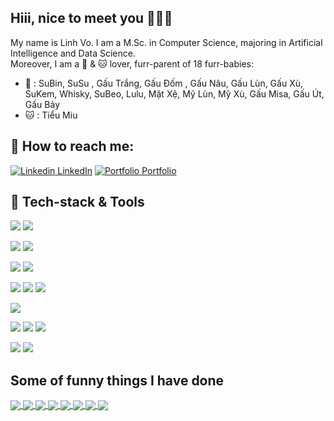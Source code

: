 ## Hiii, nice to meet you 👋👋👋
My name is Linh Vo. I am a M.Sc. in Computer Science, majoring in Artificial Intelligence and Data Science. <br>
Moreover, I am a 🐶 & 🐱 lover, furr-parent of 18 furr-babies: <br>

* 🐶 : SuBin, SuSu , Gấu Trắng, Gấu Đốm , Gấu Nâu, Gấu Lùn, Gấu Xù, SuKem, Whisky, SuBeo, Lulu, Mặt Xệ, Mỹ Lùn, Mỹ Xù, Gấu Misa, Gấu Út, Gấu Bảy
* 🐱  : Tiểu Miu

## 🎄 How to reach me: 

[![Linkedin](https://i.stack.imgur.com/gVE0j.png) LinkedIn](https://www.linkedin.com/in/linh-vo-2607/) [![Portfolio](https://i.stack.imgur.com/tskMh.png) Portfolio](https://vklinhhh.github.io/v.k.linh/) 

## 🤖 Tech-stack & Tools

![](https://img.shields.io/badge/Code-Python-informational?style=flat&logo=python&logoColor=white&color=1D9FD7)
![](https://img.shields.io/badge/Code-R-informational?style=flat&logo=R&logoColor=white&color=276DC3)

![](https://img.shields.io/badge/Code-CSS-informational?style=flat&logo=css3&logoColor=white&color=F7DF1E)
![](https://img.shields.io/badge/Code-HTML-informational?style=flat&logo=html5&logoColor=white&color=E34F26)

![](https://img.shields.io/badge/Query-BigQuery-informational?style=flat&logo=googlebigquery&logoColor=white&color=0769AD)
![](https://img.shields.io/badge/Query-PostgreSQL-informational?style=flat&logo=postgresql&logoColor=white&color=4169E1)

![](https://img.shields.io/badge/AI-Pytorch-informational?style=flat&logo=pytorch&logoColor=white&color=EE4C2C)
![](https://img.shields.io/badge/AI-Keras-informational?style=flat&logo=keras&logoColor=white&color=D00000)
![](https://img.shields.io/badge/AI-Tensorflow-informational?style=flat&logo=tensorflow&logoColor=white&color=FF6F00)

![](https://img.shields.io/badge/OS-Linux-informational?style=flat&logo=linux&logoColor=white&color=fdf0d5)

![](https://img.shields.io/badge/Visualize-PowerBI-informational?style=flat&logo=powerbi&logoColor=white&color=fdf0d5)
![](https://img.shields.io/badge/Visualize-Tableau-informational?style=flat&logo=tableau&logoColor=white&color=fdf0d5)
![](https://img.shields.io/badge/Visualize-Looker-informational?style=flat&logo=looker&logoColor=white&color=4285F4)

![](https://img.shields.io/badge/Office-GoogleSlide-informational?style=flat&logo=googleslides&logoColor=white&color=FBBC04)
![](https://img.shields.io/badge/Office-GoogleSheets-informational?style=flat&logo=googlesheets&logoColor=white&color=34A853)

## Some of funny things I have done

<a href="https://github.com/vklinhhh/Video-Event-Retrieval.git/">
  <img align="center" src="https://github-readme-stats.anuraghazra1.vercel.app/api/pin/?username=vklinhhh&repo=Video-Event-Retrieval&theme=gruvbox" />
</a>

<a href="https://github.com/vklinhhh/Scientific-Abstract-Classification.git">
  <img align="center" src="https://github-readme-stats.vercel.app/api/pin/?username=vklinhhh&repo=Scientific-Abstract-Classification&theme=radical" />
</a>  

<a href="https://github.com/vklinhhh/Vietnamese-Speaker-Recognition.git">
  <img align="center" src="https://github-readme-stats.vercel.app/api/pin/?username=vklinhhh&repo=Vietnamese-Speaker-Recognition&theme=maroongold" />
</a>  

<a href="https://github.com/vklinhhh/Landmark-Classification.git">
  <img align="center" src="https://github-readme-stats.vercel.app/api/pin/?username=vklinhhh&repo=Landmark-Classification&theme=merko" />
</a>  

<a href="https://github.com/vklinhhh/Dog-Breed-Prediction-Streamlit.git">
  <img align="center" src="https://github-readme-stats.vercel.app/api/pin/?username=vklinhhh&repo=Dog-Breed-Prediction-Streamlit&theme=kacho_ga" />
</a>

<a href="https://github.com/vklinhhh/Regression-Boston-Modeling.git">
  <img align="center" src="https://github-readme-stats.vercel.app/api/pin/?username=vklinhhh&repo=Regression-Boston-Modeling&theme=algolia" />
</a>

<a href="https://github.com/vklinhhh/Analysis-NYC311.git">
  <img align="center" src="https://github-readme-stats.vercel.app/api/pin/?username=vklinhhh&repo=Analysis-NYC311&theme=neon" />
</a>  

<a href="https://github.com/vklinhhh/Customer-Testimonial-Analysis.git">
  <img align="center" src="https://github-readme-stats.vercel.app/api/pin/?username=vklinhhh&repo=Customer-Testimonial-Analysis&theme=react" />
</a>  